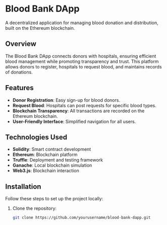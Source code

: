 # Blood Bank DApp

A decentralized application for managing blood donation and distribution, built on the Ethereum blockchain.

## Overview

The Blood Bank DApp connects donors with hospitals, ensuring efficient blood management while promoting transparency and trust. This platform allows donors to register, hospitals to request blood, and maintains records of donations.

## Features

- **Donor Registration**: Easy sign-up for blood donors.
- **Request Blood**: Hospitals can post requests for specific blood types.
- **Blockchain Transparency**: All transactions are recorded on the Ethereum blockchain.
- **User-Friendly Interface**: Simplified navigation for all users.

## Technologies Used

- **Solidity**: Smart contract development
- **Ethereum**: Blockchain platform
- **Truffle**: Deployment and testing framework
- **Ganache**: Local blockchain simulation
- **Web3.js**: Blockchain interaction

## Installation

Follow these steps to set up the project locally:

1. Clone the repository:
   ```bash
   git clone https://github.com/yourusername/blood-bank-dapp.git
